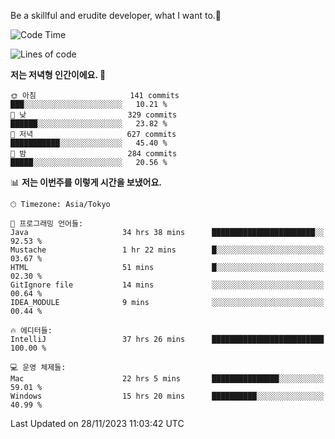 Be a skillful and erudite developer, what I want to.👶

<!--START_SECTION:waka-->
![Code Time](http://img.shields.io/badge/Code%20Time-250%20hrs%2033%20mins-blue)

![Lines of code](https://img.shields.io/badge/%EC%A0%80%EB%8A%94%20%EC%97%AC%ED%83%9C%EA%B9%8C%EC%A7%80%20-735.1%20thousand%20%EC%A4%84%EC%9D%98%20%EC%BD%94%EB%93%9C%EB%A5%BC%20%EC%9E%91%EC%84%B1%ED%96%88%EC%96%B4%EC%9A%94.-blue)

**저는 저녁형 인간이에요. 🦉** 

```text
🌞 아침                     141 commits         ███░░░░░░░░░░░░░░░░░░░░░░   10.21 % 
🌆 낮　                     329 commits         ██████░░░░░░░░░░░░░░░░░░░   23.82 % 
🌃 저녁                     627 commits         ███████████░░░░░░░░░░░░░░   45.40 % 
🌙 밤　                     284 commits         █████░░░░░░░░░░░░░░░░░░░░   20.56 % 
```


📊 **저는 이번주를 이렇게 시간을 보냈어요.** 

```text
🕑︎ Timezone: Asia/Tokyo

💬 프로그래밍 언어들: 
Java                     34 hrs 38 mins      ███████████████████████░░   92.53 % 
Mustache                 1 hr 22 mins        █░░░░░░░░░░░░░░░░░░░░░░░░   03.67 % 
HTML                     51 mins             █░░░░░░░░░░░░░░░░░░░░░░░░   02.30 % 
GitIgnore file           14 mins             ░░░░░░░░░░░░░░░░░░░░░░░░░   00.64 % 
IDEA_MODULE              9 mins              ░░░░░░░░░░░░░░░░░░░░░░░░░   00.44 % 

🔥 에디터들: 
IntelliJ                 37 hrs 26 mins      █████████████████████████   100.00 % 

💻 운영 체제들: 
Mac                      22 hrs 5 mins       ███████████████░░░░░░░░░░   59.01 % 
Windows                  15 hrs 20 mins      ██████████░░░░░░░░░░░░░░░   40.99 % 
```


 Last Updated on 28/11/2023 11:03:42 UTC
<!--END_SECTION:waka-->
